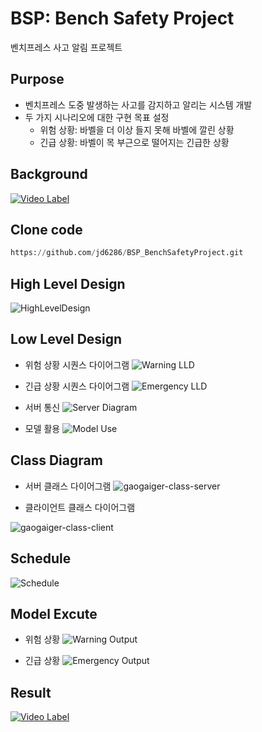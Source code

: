 # BSP: Bench Safety Project

벤치프레스 사고 알림 프로젝트

## Purpose

- 벤치프레스 도중 발생하는 사고를 감지하고 알리는 시스템 개발
- 두 가지 시나리오에 대한 구현 목표 설정
    - 위험 상황: 바벨을 더 이상 들지 못해 바벨에 깔린 상황
    - 긴급 상황: 바벨이 목 부근으로 떨어지는 긴급한 상황

## Background
[![Video Label](http://img.youtube.com/vi/u2nGdxBQP50/sddefault.jpg)](https://youtu.be/u2nGdxBQP50)

## Clone code

```python
https://github.com/jd6286/BSP_BenchSafetyProject.git
```

## High Level Design

![HighLevelDesign](https://github.com/jd6286/BSP_BenchSafetyProject/assets/93331084/f0a90acd-98a5-422c-b543-66106aa7e744)

## Low Level Design

- 위험 상황 시퀀스 다이어그램
![Warning LLD](https://github.com/jd6286/BSP_BenchSafetyProject/assets/93331084/546dc101-7e93-4bc3-a1dd-d6694bf32a20)

- 긴급 상황 시퀀스 다이어그램
![Emergency LLD](https://github.com/jd6286/BSP_BenchSafetyProject/assets/93331084/9260f2d3-2fbb-4f2e-8787-dfe59cd644c9)

- 서버 통신
![Server Diagram](https://github.com/jd6286/BSP_BenchSafetyProject/assets/93331084/44d5f35e-9066-4633-8e0a-72282ba28f95)

- 모델 활용
![Model Use](https://github.com/jd6286/BSP_BenchSafetyProject/assets/93331084/2418f149-efac-4594-bdb1-530e534d84ce)

## Class Diagram

- 서버 클래스 다이어그램
![gaogaiger-class-server](https://github.com/jd6286/BSP_BenchSafetyProject/assets/93331084/19f9e6f3-2faa-465f-a214-4dddeffac271)

- 클라이언트 클래스 다이어그램

![gaogaiger-class-client](https://github.com/jd6286/BSP_BenchSafetyProject/assets/93331084/ff78931c-239e-4efe-9967-d92ecc126221)

## Schedule
![Schedule](https://github.com/jd6286/BSP_BenchSafetyProject/assets/93331084/fa6e5cf9-5633-4e28-b9d5-9e3a1a007756)

## Model Excute

- 위험 상황
![Warning Output](https://github.com/jd6286/BSP_BenchSafetyProject/assets/93331084/97760a27-4b69-4107-97ad-025175ac3f9c)

- 긴급 상황
![Emergency Output](https://github.com/jd6286/BSP_BenchSafetyProject/assets/93331084/ab06ec18-90eb-4520-b956-135ee58b5af4)

## Result

[![Video Label](https://img.youtube.com/vi/KG8B4h4ZDTI/sddefault.jpg)](https://youtu.be/KG8B4h4ZDTI)

